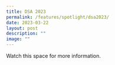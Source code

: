 ```yaml
---
title: DSA 2023
permalink: /features/spotlight/dsa2023/
date: 2023-03-22
layout: post
description: ""
image: ""
---
```

Watch this space for more information.